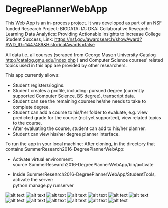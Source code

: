 # DegreePlannerWebApp

This Web App is an in-process project. It was developed as part of an NSF funded Research Project:
BIGDATA: IA: DKA: Collaborative Research: Learning Data Analytics: Providing Actionable Insights to Increase College Student Success,
Link: https://nsf.gov/awardsearch/showAward?AWD_ID=1447489&HistoricalAwards=false

All data i.e. all courses (scraped from George Mason University Catalog http://catalog.gmu.edu/index.php ) and Computer Science courses' related topics used in this app are provided by other researchers.

This app currently allows:
- Student registers/logins.
- Student creates a profile, including: pursued degree (currently supported Computer Science, BS degree), transcript data.
- Student can see the remaining courses he/she needs to take to complete degree.
- Student can add a course to his/her folder to evaluate, e.g. view predicted grade for the course (not yet supported), view related topics to the course.
- After evaluating the course, student can add to his/her planner.
- Student can view his/her degree planner interface.

To run the app in your local machine:
After cloning, in the directory that contains SummerResearch2016-DegreePlannerWebApp:
- Activate virtual environment:<br/>
source SummerResearch2016-DegreePlannerWebApp/bin/activate

- Inside SummerResearch2016-DegreePlannerWebApp/StudentTools, activate the server: <br/>
python manage.py runserver


![alt text](screenshots/00-sign-up.png "Sign up view")
![alt text](screenshots/01-input-enrollment-history.png "01-input-enrollment-history")
![alt text](screenshots/02-display-transcript-info.png "02-display-transcript-info")
![alt text](screenshots/03-view-degree-requirement.png "03-view-degree-requirement")
![alt text](screenshots/04-add-course-to-folder.png "04-add-course-to-folder")
![alt text](screenshots/05-view-folder.png "05-view-folder")
![alt text](screenshots/06-view-folder.png "06-view-folder")
![alt text](screenshots/07-add-course-to-planner.png "07-add-course-to-planner")
![alt text](screenshots/08-in-planner.png "08-in-planner")
![alt text](screenshots/09-view-planner.png "09-view-planner")
![alt text](screenshots/10-view-planner.png "10-view-planner")
![alt text](screenshots/11-view-plannerr.png "11-view-planner")
![alt text](screenshots/12-view-planner.png "12-view-plannerr")
